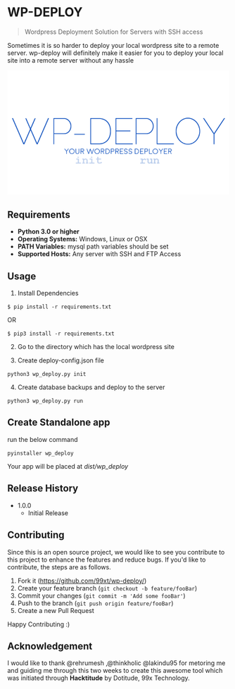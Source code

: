 # WP-DEPLOY
> Wordpress Deployment Solution for Servers with SSH access

Sometimes it is so harder to deploy your local wordpress site to a remote server. wp-deploy will 
definitely make it easier for you to deploy your local site into a remote server without any hassle

![](header.png)

## Requirements
* **Python 3.0 or higher**
* **Operating Systems:** Windows, Linux or OSX
* **PATH Variables:** mysql path variables should be set
* **Supported Hosts:** Any server with SSH and FTP Access 

## Usage
1. Install Dependencies
```
$ pip install -r requirements.txt
```
OR 
```
$ pip3 install -r requirements.txt
```
2. Go to the directory which has the local wordpress site

3. Create deploy-config.json file
```
python3 wp_deploy.py init
```


4. Create database backups and deploy to the server

```
python3 wp_deploy.py run
```

## Create Standalone app
run the below command
```
pyinstaller wp_deploy
```
Your app will be placed at *dist/wp_deploy* 

## Release History

* 1.0.0
    * Initial Release



## Contributing

Since this is an open source project, we would like to see you contribute to this project to enhance
the features and reduce bugs. If you'd like to contribute, the steps are as follows.

1. Fork it (<https://github.com/99xt/wp-deploy/>)
2. Create your feature branch (`git checkout -b feature/fooBar`)
3. Commit your changes (`git commit -m 'Add some fooBar'`)
4. Push to the branch (`git push origin feature/fooBar`)
5. Create a new Pull Request

Happy Contributing :)

## Acknowledgement
I would like to thank @rehrumesh ,@thinkholic @lakindu95 for metoring me and guiding me through this
two weeks to create this awesome tool which was initiated through **Hacktitude** by Dotitude, 99x
Technology.

